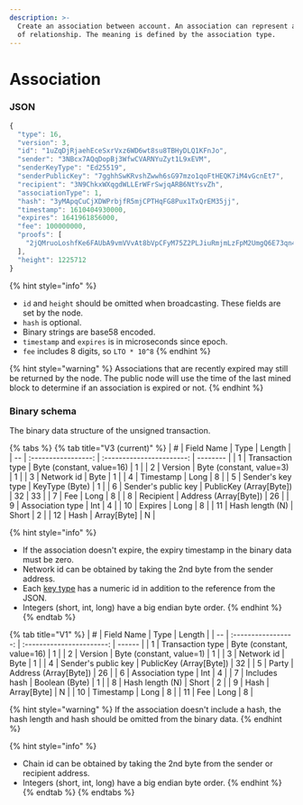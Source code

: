 ```yaml
---
description: >-
  Create an association between account. An association can represent any kind
  of relationship. The meaning is defined by the association type.
---
```


# Association

### JSON

```javascript
{
  "type": 16,
  "version": 3,
  "id": "1uZqDjRjaehEceSxrVxz6WD6wt8su8TBHyDLQ1KFnJo",
  "sender": "3NBcx7AQqDopBj3WfwCVARNYuZyt1L9xEVM",
  "senderKeyType": "Ed25519",
  "senderPublicKey": "7gghhSwKRvshZwwh6sG97mzo1qoFtHEQK7iM4vGcnEt7",
  "recipient": "3N9ChkxWXqgdWLLErWFrSwjqARB6NtYsvZh",
  "associationType": 1,
  "hash": "3yMApqCuCjXDWPrbjfR5mjCPTHqFG8Pux1TxQrEM35jj",
  "timestamp": 1610404930000,
  "expires": 1641961856000,
  "fee": 100000000,
  "proofs": [
    "2jQMruoLoshfKe6FAUbA9vmVVvAt8bVpCFyM75Z2PLJiuRmjmLzFpM2UmgQ6E73qn46AVQprQJPBhQe92S7iSXbZ"
  ],
  "height": 1225712
}
```

{% hint style="info" %}
* `id` and `height` should be omitted when broadcasting. These fields are set by the node.
* `hash` is optional.
* Binary strings are base58 encoded.
* `timestamp` and `expires` is in microseconds since epoch.
* `fee` includes 8 digits, so `LTO * 10^8`
{% endhint %}

{% hint style="warning" %}
Associations that are recently expired may still be returned by the node. The public node will use the time of the last mined block to determine if an association is expired or not.
{% endhint %}

### Binary schema

The binary data structure of the unsigned transaction.

{% tabs %}
{% tab title="V3 (current)" %}
| #  |      Field Name     |            Type           | Length   |
| -- | :-----------------: | :-----------------------: | -------- |
| 1  |   Transaction type  | Byte (constant, value=16) | 1        |
| 2  |       Version       |  Byte (constant, value=3) | 1        |
| 3  |      Network id     |            Byte           | 1        |
| 4  |      Timestamp      |            Long           | 8        |
| 5  |  Sender's key type  |       KeyType (Byte)      | 1        |
| 6  | Sender's public key |  PublicKey (Array\[Byte]) | 32 \| 33 |
| 7  |         Fee         |            Long           | 8        |
| 8  |      Recipient      |   Address (Array\[Byte])  | 26       |
| 9  |   Association type  |            Int            | 4        |
| 10 |       Expires       |            Long           | 8        |
| 11 |   Hash length (N)   |           Short           | 2        |
| 12 |         Hash        |        Array\[Byte]       | N        |

{% hint style="info" %}
* If the association doesn't expire, the expiry timestamp in the binary data must be zero.
* Network id can be obtained by taking the 2nd byte from the sender address.
* Each [key type](../../accounts/#key-types) has a numeric id in addition to the reference from the JSON.
* Integers (short, int, long) have a big endian byte order.
{% endhint %}
{% endtab %}

{% tab title="V1" %}
| #  |      Field Name     |            Type           | Length |
| -- | :-----------------: | :-----------------------: | ------ |
| 1  |   Transaction type  | Byte (constant, value=16) | 1      |
| 2  |       Version       |  Byte (constant, value=1) | 1      |
| 3  |      Network id     |            Byte           | 1      |
| 4  | Sender's public key |  PublicKey (Array\[Byte]) | 32     |
| 5  |        Party        |   Address (Array\[Byte])  | 26     |
| 6  |   Association type  |            Int            | 4      |
| 7  |    Includes hash    |       Boolean (Byte)      | 1      |
| 8  |   Hash length (N)   |           Short           | 2      |
| 9  |         Hash        |        Array\[Byte]       | N      |
| 10 |      Timestamp      |            Long           | 8      |
| 11 |         Fee         |            Long           | 8      |

{% hint style="warning" %}
If the association doesn't include a hash, the hash length and hash should be omitted from the binary data.
{% endhint %}

{% hint style="info" %}
* Chain id can be obtained by taking the 2nd byte from the sender or recipient address.
* Integers (short, int, long) have a big endian byte order.
{% endhint %}
{% endtab %}
{% endtabs %}
